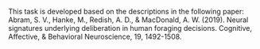 This task is developed based on the descriptions in the following paper: Abram, S. V., Hanke, M., Redish, A. D., & MacDonald, A. W. (2019). Neural signatures underlying deliberation in human foraging decisions. Cognitive, Affective, & Behavioral Neuroscience, 19, 1492-1508.

